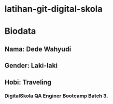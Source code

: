 # latihan-git-digital-skola

# Biodata

## Nama: Dede Wahyudi

## Gender: Laki-laki

## Hobi: Traveling

### DigitalSkola QA Enginer Bootcamp Batch 3.
